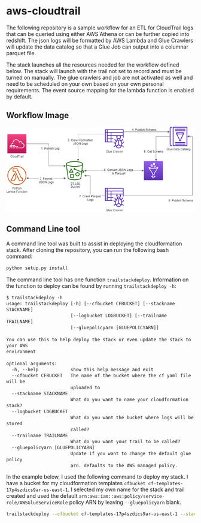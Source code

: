 # aws-cloudtrail

The following repository is a sample workflow for an ETL for CloudTrail logs that can be queried using either AWS Athena or can be further copied into redshift. The json logs will be formatted by AWS Lambda and Glue Crawlers will update the data catalog so that a Glue Job can output into a columnar parquet file.

The stack launches all the resources needed for the workflow defined below. The stack will launch with the trail not set to record and must be turned on manually. The glue crawlers and job are not activated as well and need to be scheduled on your own based on your own personal requirements. The event source mapping for the lambda function is enabled by default.


## Workflow Image
![](/images/workflow.png)


## Command Line tool
A command line tool was built to assist in deploying the cloudformation stack. After cloning the repository, you can run the following bash command:
```bash
python setup.py install
```

The command line tool has one function `trailstackdeploy`. Information on the function to deploy can be found by running `trailstackdeploy -h`:

```
$ trailstackdeploy -h
usage: trailstackdeploy [-h] [--cfbucket CFBUCKET] [--stackname STACKNAME]
                        [--logbucket LOGBUCKET] [--trailname TRAILNAME]
                        [--gluepolicyarn [GLUEPOLICYARN]]

You can use this to help deploy the stack or even update the stack to your AWS
environment

optional arguments:
  -h, --help            show this help message and exit
  --cfbucket CFBUCKET   The name of the bucket where the cf yaml file will be
                        uploaded to
  --stackname STACKNAME
                        What do you want to name your cloudformation stack?
  --logbucket LOGBUCKET
                        What do you want the bucket where logs will be stored
                        called?
  --trailname TRAILNAME
                        What do you want your trail to be called?
  --gluepolicyarn [GLUEPOLICYARN]
                        Update if you want to change the default glue policy
                        arn. defaults to the AWS managed policy.
```


In the example below, I used the following command to deploy my stack. I have a bucket for my cloudformation templates `cfbucket cf-templates-17p4szdics9ar-us-east-1`. I selected my own name for the stack and trail created and used the default `arn:aws:iam::aws:policy/service-role/AWSGlueServiceRole` policy ARN by leaving `--gluepolicyarn` blank.
```bash
trailstackdeploy --cfbucket cf-templates-17p4szdics9ar-us-east-1 --stackname cloudtrail-stack --logbucket danielchoi-cloudtrail-logs --trailname danielchoi-trail-name
```
